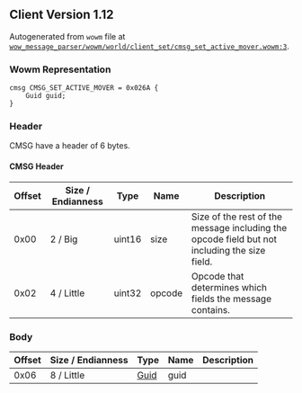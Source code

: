## Client Version 1.12

Autogenerated from `wowm` file at [`wow_message_parser/wowm/world/client_set/cmsg_set_active_mover.wowm:3`](https://github.com/gtker/wow_messages/tree/main/wow_message_parser/wowm/world/client_set/cmsg_set_active_mover.wowm#L3).

### Wowm Representation
```rust,ignore
cmsg CMSG_SET_ACTIVE_MOVER = 0x026A {
    Guid guid;
}
```
### Header
CMSG have a header of 6 bytes.

#### CMSG Header
| Offset | Size / Endianness | Type   | Name   | Description |
| ------ | ----------------- | ------ | ------ | ----------- |
| 0x00   | 2 / Big           | uint16 | size   | Size of the rest of the message including the opcode field but not including the size field.|
| 0x02   | 4 / Little        | uint32 | opcode | Opcode that determines which fields the message contains.|
### Body
| Offset | Size / Endianness | Type | Name | Description |
| ------ | ----------------- | ---- | ---- | ----------- |
| 0x06 | 8 / Little | [Guid](../spec/packed-guid.md) | guid |  |
